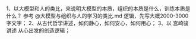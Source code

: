1、以大模型和人的类比，来说明大模型的本质，组织的本质是什么，训练本质是什么？ 参考 @大模型与组织与人的学习的类比.md 逻辑，先写大概2000-3000字文字；
2、从古代哲学讲述，如何静心，如何安心，如何用心；
3、以 宫崎骏 讲述 从心出发的创造逻辑；